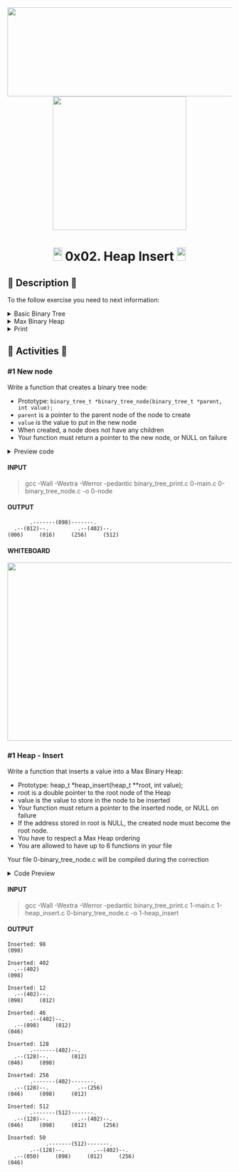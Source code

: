 <div align="center"><img src="https://user-images.githubusercontent.com/66263776/98416555-43fa9b80-204d-11eb-800a-df8e19b62655.jpg" width="700" height= "200"> </div>
<div align="center"><img src="https://user-images.githubusercontent.com/66263776/117325229-21a7d600-ae56-11eb-9eab-30f2486ebe8f.png" width="300" height= "300"> </div>


# <div align="center"><img src="https://user-images.githubusercontent.com/66263776/98705433-b6b88f00-234b-11eb-97b7-cb193f7424f4.png" width="20" height= "30"> 0x02. Heap Insert <img src="https://user-images.githubusercontent.com/66263776/98705433-b6b88f00-234b-11eb-97b7-cb193f7424f4.png" width="20" height= "30"></div>

## :scroll: Description :scroll:

To the follow exercise you need to next information:
<details>
    <summary>Basic Binary Tree</summary>

 ```C
        /**
        * struct binary_tree_s - Binary tree node
        *
        * @n: Integer stored in the node
        * @parent: Pointer to the parent node
        * @left: Pointer to the left child node
        * @right: Pointer to the right child node
        */
        struct binary_tree_s
        {
            int n;
            struct binary_tree_s *parent;
            struct binary_tree_s *left;
            struct binary_tree_s *right;
        };
```
</details>
<details>
    <summary>Max Binary Heap</summary>
    <code>typedef struct binary_tree_s heap_t;</code>
</details>
<details>
    <summary>Print</summary>

```C
    #include <stdio.h>
    #include <stdlib.h>
    #include <string.h>
    #include "binary_trees.h"

    /* Original code from http://stackoverflow.com/a/13755911/5184480 */

    /**
     * print_t - Stores recursively each level in an array of strings
     *
     * @tree: Pointer to the node to print
     * @offset: Offset to print
     * @depth: Depth of the node
     * @s: Buffer
     *
     * Return: length of printed tree after process
     */
    static int print_t(const binary_tree_t *tree, int offset, int depth, char **s)
    {
        char b[6];
        int width, left, right, is_left, i;

        if (!tree)
            return (0);
        is_left = (tree->parent && tree->parent->left == tree);
        width = sprintf(b, "(%03d)", tree->n);
        left = print_t(tree->left, offset, depth + 1, s);
        right = print_t(tree->right, offset + left + width, depth + 1, s);
        for (i = 0; i < width; i++)
            s[depth][offset + left + i] = b[i];
        if (depth && is_left)
        {
            for (i = 0; i < width + right; i++)
                s[depth - 1][offset + left + width / 2 + i] = '-';
            s[depth - 1][offset + left + width / 2] = '.';
        }
        else if (depth && !is_left)
        {
            for (i = 0; i < left + width; i++)
                s[depth - 1][offset - width / 2 + i] = '-';
            s[depth - 1][offset + left + width / 2] = '.';
        }
        return (left + width + right);
    }

    /**
     * _height - Measures the height of a binary tree
     *
     * @tree: Pointer to the node to measures the height
     *
     * Return: The height of the tree starting at @node
     */
    static size_t _height(const binary_tree_t *tree)
    {
        size_t height_l;
        size_t height_r;

        height_l = tree->left ? 1 + _height(tree->left) : 0;
        height_r = tree->right ? 1 + _height(tree->right) : 0;
        return (height_l > height_r ? height_l : height_r);
    }

    /**
     * binary_tree_print - Prints a binary tree
     *
     * @tree: Pointer to the root node of the tree to print
     */
    void binary_tree_print(const binary_tree_t *tree)
    {
        char **s;
        size_t height, i, j;

        if (!tree)
            return;
        height = _height(tree);
        s = malloc(sizeof(*s) * (height + 1));
        if (!s)
            return;
        for (i = 0; i < height + 1; i++)
        {
            s[i] = malloc(sizeof(**s) * 255);
            if (!s[i])
                return;
            memset(s[i], 32, 255);
        }
        print_t(tree, 0, 0, s);
        for (i = 0; i < height + 1; i++)
        {
            for (j = 254; j > 1; --j)
            {
                if (s[i][j] != ' ')
                    break;
                s[i][j] = '\0';
            }
            printf("%s\n", s[i]);
            free(s[i]);
        }
        free(s);
    }
```
</details>

## :memo: Activities :memo:

### #1  New node
Write a function that creates a binary tree node:

* Prototype: ```binary_tree_t *binary_tree_node(binary_tree_t *parent, int value);```
* ```parent``` is a pointer to the parent node of the node to create
* ```value``` is the value to put in the new node
* When created, a node does not have any children
* Your function must return a pointer to the new node, or NULL on failure

<details>
    <summary>Preview code</summary>
    
```C
    #include <stdlib.h>
    #include "binary_trees.h"

    /**
    * _binary_tree_delete - Deallocate a binary tree
    *
    * @tree: Pointer to the root of the tree to delete
    */
    static void _binary_tree_delete(binary_tree_t *tree)
    {
        if (tree)
        {
            _binary_tree_delete(tree->left);
            _binary_tree_delete(tree->right);
            free(tree);
        }
    }

    /**
    * main - Entry point
    *
    * Return: Always 0 (Success)
    */
    int main(void)
    {
        binary_tree_t *root;

        root = binary_tree_node(NULL, 98);

        root->left = binary_tree_node(root, 12);
        root->left->left = binary_tree_node(root->left, 6);
        root->left->right = binary_tree_node(root->left, 16);

        root->right = binary_tree_node(root, 402);
        root->right->left = binary_tree_node(root->right, 256);
        root->right->right = binary_tree_node(root->right, 512);

        binary_tree_print(root);
        _binary_tree_delete(root);
        return (0);
    }
```
</details>

#### INPUT
>gcc -Wall -Wextra -Werror -pedantic binary_tree_print.c 0-main.c 0-binary_tree_node.c -o 0-node
#### OUTPUT

```shell
       .-------(098)-------.
  .--(012)--.         .--(402)--.
(006)     (016)     (256)     (512)
```
#### WHITEBOARD
<div align="center"><img src="https://user-images.githubusercontent.com/66263776/117331251-312a1d80-ae5c-11eb-95d6-b79a88e71e9a.png" width="700" height= "400"> </div>


### #1  Heap - Insert
Write a function that inserts a value into a Max Binary Heap:

* Prototype: heap_t *heap_insert(heap_t **root, int value);
* root is a double pointer to the root node of the Heap
* value is the value to store in the node to be inserted
* Your function must return a pointer to the inserted node, or NULL on failure
* If the address stored in root is NULL, the created node must become the root node.
* You have to respect a Max Heap ordering
* You are allowed to have up to 6 functions in your file

Your file 0-binary_tree_node.c will be compiled during the correction

<details>
    <summary>Code Preview</summary>

```C
#include <stdlib.h>
#include <stdio.h>
#include "binary_trees.h"

/**
 * _binary_tree_delete - Deallocate a binary tree
 *
 * @tree: Pointer to the root of the tree to delete
 */
static void _binary_tree_delete(binary_tree_t *tree)
{
    if (tree)
    {
        _binary_tree_delete(tree->left);
        _binary_tree_delete(tree->right);
        free(tree);
    }
}

/**
 * main - Entry point
 *
 * Return: 0 on success, error code on failure
 */
int main(void)
{
    heap_t *root;
    heap_t *node;

    root = NULL;
    node = heap_insert(&root, 98);
    printf("Inserted: %d\n", node->n);
    binary_tree_print(root);
    node = heap_insert(&root, 402);
    printf("\nInserted: %d\n", node->n);
    binary_tree_print(root);
    node = heap_insert(&root, 12);
    printf("\nInserted: %d\n", node->n);
    binary_tree_print(root);
    node = heap_insert(&root, 46);
    printf("\nInserted: %d\n", node->n);
    binary_tree_print(root);
    node = heap_insert(&root, 128);
    printf("\nInserted: %d\n", node->n);
    binary_tree_print(root);
    node = heap_insert(&root, 256);
    printf("\nInserted: %d\n", node->n);
    binary_tree_print(root);
    node = heap_insert(&root, 512);
    printf("\nInserted: %d\n", node->n);
    binary_tree_print(root);
    node = heap_insert(&root, 50);
    printf("\nInserted: %d\n", node->n);
    binary_tree_print(root);
    _binary_tree_delete(root);
    return (0);
}

```
</details>

#### INPUT
>gcc -Wall -Wextra -Werror -pedantic binary_tree_print.c 1-main.c 1-heap_insert.c 0-binary_tree_node.c -o 1-heap_insert

#### OUTPUT

```SHELL
Inserted: 98
(098)

Inserted: 402
  .--(402)
(098)

Inserted: 12
  .--(402)--.
(098)     (012)

Inserted: 46
       .--(402)--.
  .--(098)     (012)
(046)

Inserted: 128
       .-------(402)--.
  .--(128)--.       (012)
(046)     (098)

Inserted: 256
       .-------(402)-------.
  .--(128)--.         .--(256)
(046)     (098)     (012)

Inserted: 512
       .-------(512)-------.
  .--(128)--.         .--(402)--.
(046)     (098)     (012)     (256)

Inserted: 50
            .-------(512)-------.
       .--(128)--.         .--(402)--.
  .--(050)     (098)     (012)     (256)
(046)
```